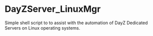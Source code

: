 # DayZServer_LinuxMgr
Simple shell script to to assist with the automation of DayZ Dedicated Servers on Linux operating systems.
